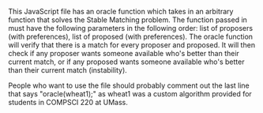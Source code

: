 This JavaScript file has an oracle function which takes in an arbitrary function that solves the Stable Matching problem.
The function passed in must have the following parameters in the following order: list of proposers (with preferences), list of proposed (with preferences).
The oracle function will verify that there is a match for every proposer and proposed.
It will then check if any proposer wants someone available who's better than their current match, or if any proposed wants someone available who's better than their current match (instability).

People who want to use the file should probably comment out the last line that says "oracle(wheat1);" as wheat1 was a custom algorithm provided for students in COMPSCI 220 at UMass.
